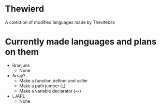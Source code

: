 # Thewierd
A colection of modified languages made by Thevitebsk
# Currently made languages and plans on them
* Branjunk
  * None
* Array?
  * Make a function definer and caller
  * Make a path jumper (`⊥`)
  * Make a variable declarator (`=>`)
* LJAPL
  * None
